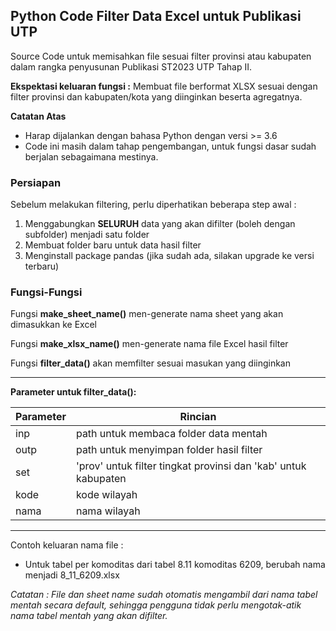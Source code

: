 ## Python Code Filter Data Excel untuk Publikasi UTP
Source Code untuk memisahkan file sesuai filter provinsi atau kabupaten dalam rangka penyusunan Publikasi ST2023 UTP Tahap II.

**Ekspektasi keluaran fungsi :** Membuat file berformat XLSX sesuai dengan filter provinsi dan kabupaten/kota yang diinginkan beserta agregatnya.

**Catatan Atas**
- Harap dijalankan dengan bahasa Python dengan versi >= 3.6
- Code ini masih dalam tahap pengembangan, untuk fungsi dasar sudah berjalan sebagaimana mestinya.

### **Persiapan**
Sebelum melakukan filtering, perlu diperhatikan beberapa step awal :

1. Menggabungkan **SELURUH** data yang akan difilter (boleh dengan subfolder) menjadi satu folder
2. Membuat folder baru untuk data hasil filter
3. Menginstall package pandas (jika sudah ada, silakan upgrade ke versi terbaru)

### **Fungsi-Fungsi**

Fungsi **make_sheet_name()** men-generate nama sheet yang akan dimasukkan ke Excel

Fungsi **make_xlsx_name()** men-generate nama file Excel hasil filter

Fungsi **filter_data()** akan memfilter sesuai masukan yang diinginkan

---
**Parameter untuk filter_data():**

| Parameter | Rincian |
|-----------|---------|
| inp | path untuk membaca folder data mentah |
| outp | path untuk menyimpan folder hasil filter |
| set | 'prov' untuk filter tingkat provinsi dan 'kab' untuk kabupaten |
| kode | kode wilayah |
| nama | nama wilayah |
---

Contoh keluaran nama file :
- Untuk tabel per komoditas dari tabel 8.11 komoditas 6209, berubah nama menjadi 8_11_6209.xlsx

_Catatan : File dan sheet name sudah otomatis mengambil dari nama tabel mentah secara default, sehingga pengguna tidak perlu mengotak-atik nama tabel mentah yang akan difilter._
